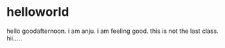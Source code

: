 # helloworld
hello goodafternoon.
i am anju.
i am feeling good.
this is not the last class.
hii.....
